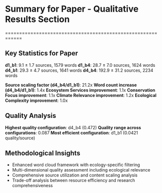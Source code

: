 # Summary for Paper - Qualitative Results Section
============================================================

## Key Statistics for Paper

**d1_b1**: 9.1 ± 1.7 sources, 1579 words
**d1_b4**: 28.7 ± 7.0 sources, 1624 words
**d4_b1**: 29.3 ± 4.7 sources, 1641 words
**d4_b4**: 192.9 ± 31.2 sources, 2234 words

**Source scaling factor (d4_b4/d1_b1)**: 21.2x
**Word count increase (d4_b4/d1_b1)**: 1.4x
**Ecosystem Services improvement**: 1.1x
**Conservation Focus improvement**: 1.1x
**Climate Relevance improvement**: 1.2x
**Ecological Complexity improvement**: 1.0x

## Quality Analysis

**Highest quality configuration**: d4_b4 (0.472)
**Quality range across configurations**: 0.087
**Most efficient configuration**: d1_b1 (0.0421 quality/source)

## Methodological Insights

- Enhanced word cloud framework with ecology-specific filtering
- Multi-dimensional quality assessment including ecological relevance
- Comprehensive source utilization and content scaling analysis
- Trade-off analysis between resource efficiency and research comprehensiveness